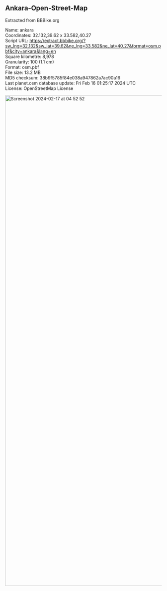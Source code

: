 ## Ankara-Open-Street-Map
Extracted from BBBike.org  </br>

Name: ankara </br>
Coordinates: 32.132,39.62 x 33.582,40.27  </br>
Script URL: https://extract.bbbike.org/?sw_lng=32.132&sw_lat=39.62&ne_lng=33.582&ne_lat=40.27&format=osm.pbf&city=ankara&lang=en  </br>
Square kilometre: 8,978  </br>
Granularity: 100 (1.1 cm)  </br>
Format: osm.pbf  </br>
File size: 13.2 MB  </br>
MD5 checksum: 38b9f5785f84e038a947862a7ac90a16  </br>
Last planet.osm database update: Fri Feb 16 01:25:17 2024 UTC  </br>
License: OpenStreetMap License  </br>

<img width="1571" alt="Screenshot 2024-02-17 at 04 52 52" src="https://github.com/atesahmet0/Ankara-Open-Street-Map/assets/85938355/e4163956-8a07-4b7e-ace8-a2d746b6e4af">
